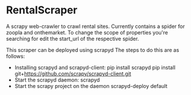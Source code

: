 # RentalScraper
A scrapy web-crawler to crawl rental sites.
Currently contains a spider for zoopla and onthemarket.
To change the scope of properties you're searching for edit the start_url of the respective spider.

This scraper can be deployed using scrapyd
The steps to do this are as follows:
- Installing scrapyd and scrapyd-client:
    pip install scrapyd
    pip install git+https://github.com/scrapy/scrapyd-client.git
- Start the scrapyd daemon:
    scrapyd
- Start the scrapy project on the daemon
    scrapyd-deploy default
